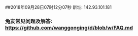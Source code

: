 ##2018年09月28日07时12分07秒 新址: 142.93.101.181
### 兔友常见问题及解答: https://github.com/wanggonging/d/blob/w/FAQ.md
